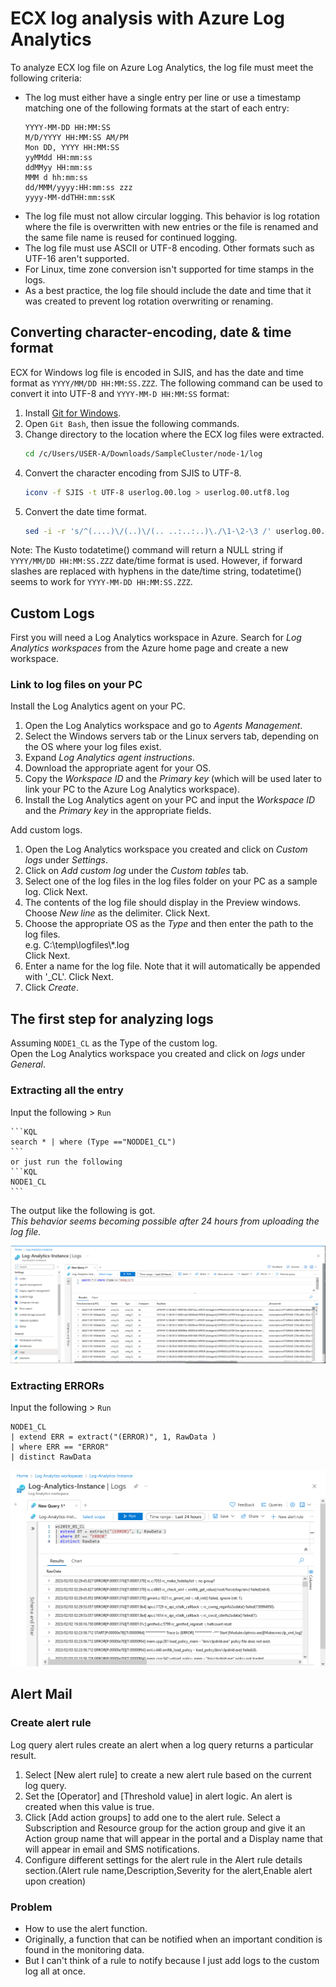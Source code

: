 # ECX log analysis with Azure Log Analytics
   
To analyze ECX log file on Azure Log Analytics, the log file must meet the following criteria:

- The log must either have a single entry per line or use a timestamp matching one of the following formats at the start of each entry:
    ```
    YYYY-MM-DD HH:MM:SS
    M/D/YYYY HH:MM:SS AM/PM
    Mon DD, YYYY HH:MM:SS
    yyMMdd HH:mm:ss
    ddMMyy HH:mm:ss
    MMM d hh:mm:ss
    dd/MMM/yyyy:HH:mm:ss zzz
    yyyy-MM-ddTHH:mm:ssK
    ```
- The log file must not allow circular logging. This behavior is log rotation where the file is overwritten with new entries or the file is renamed and the same file name is reused for continued logging.
- The log file must use ASCII or UTF-8 encoding. Other formats such as UTF-16 aren't supported.
- For Linux, time zone conversion isn't supported for time stamps in the logs.
- As a best practice, the log file should include the date and time that it was created to prevent log rotation overwriting or renaming.

## Converting character-encoding, date & time format

ECX for Windows log file is encoded in SJIS, and has the date and time format as `YYYY/MM/DD HH:MM:SS.ZZZ`.
The following command can be used to convert it into UTF-8 and `YYYY-MM-D HH:MM:SS` format:

1. Install [Git for Windows](https://gitforwindows.org/).
2. Open `Git Bash`, then issue the following commands.
3. Change directory to the location where the ECX log files were extracted.
    ```sh
    cd /c/Users/USER-A/Downloads/SampleCluster/node-1/log
    ```
4. Convert the character encoding from SJIS to UTF-8.
    ```sh
    iconv -f SJIS -t UTF-8 userlog.00.log > userlog.00.utf8.log
    ```
5. Convert the date time format.
    ```sh
    sed -i -r 's/^(....)\/(..)\/(.. ..:..:..)\./\1-\2-\3 /' userlog.00.utf8.log
    ```
Note: The Kusto todatetime() command will return a NULL string if `YYYY/MM/DD HH:MM:SS.ZZZ` date/time format is used. However, if forward slashes are replaced with hyphens in the date/time string, todatetime() seems to work for `YYYY-MM-DD HH:MM:SS.ZZZ`.
## Custom Logs

First you will need a Log Analytics workspace in Azure. Search for *Log Analytics workspaces* from the Azure home page and create a new workspace.   

### Link to log files on your PC

Install the Log Analytics agent on your PC.

1. Open the Log Analytics workspace and go to *Agents Management*.
2. Select the Windows servers tab or the Linux servers tab, depending on the OS where your log files exist.
3. Expand *Log Analytics agent instructions*.
4. Download the appropriate agent for your OS.
5. Copy the *Workspace ID* and the *Primary key* (which will be used later to link your PC to the Azure Log Analytics workspace).
6. Install the Log Analytics agent on your PC and input the *Workspace ID* and the *Primary key* in the appropriate fields.

Add custom logs.

1. Open the Log Analytics workspace you created and click on *Custom logs* under *Settings*.
2. Click on *Add custom log* under the *Custom tables* tab.
3. Select one of the log files in the log files folder on your PC as a sample log. Click Next.
4. The contents of the log file should display in the Preview windows. Choose *New line* as the delimiter. Click Next.
5. Choose the appropriate OS as the *Type* and then enter the path to the log files.    
    e.g. C:\\temp\\logfiles\\\*.log    
    Click Next.
7. Enter a name for the log file. Note that it will automatically be appended with '\_CL'. Click Next.
8. Click *Create*.

## The first step for analyzing logs

Assuming `NODE1_CL` as the Type of the custom log.  
Open the Log Analytics workspace you created and click on *logs* under *General*.

### Extracting all the entry

Input the following > `Run`

    ```KQL
    search * | where (Type =="NODDE1_CL")
    ```
    or just run the following
    ```KQL
    NODE1_CL
    ```

The output like the following is got.  
*This behavior seems becoming possible after 24 hours from uploading the log file.*

![ScreenShot_20230131_122743.png](ScreenShot_20230131_122743.png)

### Extracting ERRORs
Input the following > `Run`

```KQL
NODE1_CL
| extend ERR = extract("(ERROR)", 1, RawData )
| where ERR == "ERROR"
| distinct RawData
```
![ScreenShot_20230203_125200.png](ScreenShot_20230203_125200.png)

## Alert Mail

### Create alert rule

Log query alert rules create an alert when a log query returns a particular result.

1. Select [New alert rule] to create a new alert rule based on the current log query.
2. Set the [Operator] and [Threshold value] in alert logic. An alert is created when this value is true.
3. Click [Add action groups] to add one to the alert rule. Select a Subscription and Resource group for the action group and give it an Action group name that will appear in the portal and a Display name that will appear in email and SMS notifications.
4. Configure different settings for the alert rule in the Alert rule details section.(Alert rule name,Description,Severity for the alert,Enable alert upon creation)

### Problem
- How to use the alert function.
- Originally, a function that can be notified when an important condition is found in the monitoring data.
- But I can't think of a rule to notify because I just add logs to the custom log all at once.
